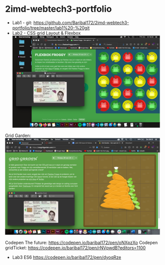 # 2imd-webtech3-portfolio
- Lab1 - git: https://github.com/Baribal172/2imd-webtech3-portfolio/tree/master/lab1%20-%20git
- Lab2 - CSS grid Layout & Flexbox
![Flexbox Froggy:](https://raw.githubusercontent.com/Baribal172/2imd-webtech3-portfolio/lab2/lab2%20-%20CSS%20Grid%20Layout%20%26%20Flexbox/Flexbox%20Froggy.png)

Grid Garden:
![Grid Garden:](https://raw.githubusercontent.com/Baribal172/2imd-webtech3-portfolio/lab2/lab2%20-%20CSS%20Grid%20Layout%20%26%20Flexbox/Grid%20Garden.png)

Codepen The future:
https://codepen.io/baribal172/pen/oNXpzXo 
Codepen gridTicket:
https://codepen.io/baribal172/pen/rNVpwdB?editors=1100

- Lab3 ES6
https://codepen.io/baribal172/pen/dyoqRze